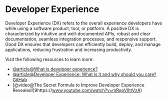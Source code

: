 # Developer Experience

Developer Experience (DX) refers to the overall experience developers have while using a software product, tool, or platform. A positive DX is characterized by intuitive and well-documented APIs, robust and clear documentation, seamless integration processes, and responsive support. Good DX ensures that developers can efficiently build, deploy, and manage applications, reducing frustration and increasing productivity. 

Visit the following resources to learn more:

- [@article@What is developer experience?](https://swimm.io/learn/developer-experience/what-is-developer-experience-devx-pillars-and-best-practices)
- [@article@Developer Experience: What is it and why should you care? GitHub](https://github.blog/2023-06-08-developer-experience-what-is-it-and-why-should-you-care/)
- [@video@The Secret Formula to Improve Developer Experience Revealed!]9https://www.youtube.com/watch?v=mRqoVlhtVzA)